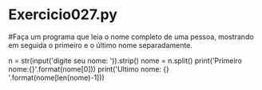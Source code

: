 # Exercicio027.py
#Faça um programa que leia o nome completo de uma pessoa, mostrando em seguida o primeiro e o último nome separadamente.

n = str(input('digite seu nome: ')).strip()
nome = n.split()
print('Primeiro nome:{}'.format(nome[0]))
print('Ultimo nome: {} '.format(nome[len(nome)-1]))
